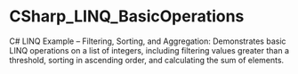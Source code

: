 # CSharp_LINQ_BasicOperations
C# LINQ Example – Filtering, Sorting, and Aggregation: Demonstrates basic LINQ operations on a list of integers, including filtering values greater than a threshold, sorting in ascending order, and calculating the sum of elements.
